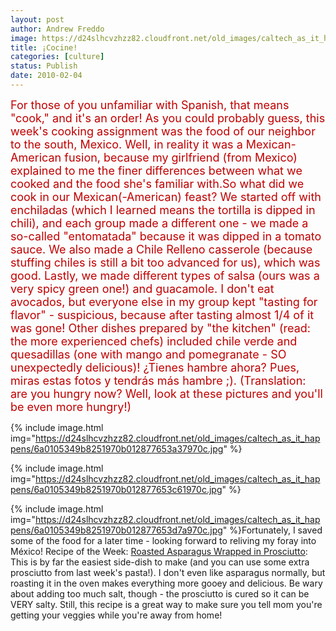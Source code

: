 ```yaml
---
layout: post
author: Andrew Freddo
image: https://d24slhcvzhzz82.cloudfront.net/old_images/caltech_as_it_happens/6a0105349b8251970b01287765393e970c.jpg
title: ¡Cocine!
categories: [culture]
status: Publish
date: 2010-02-04
---
```


<span style="color: #c00000; font-size: 18px;">For those of you unfamiliar with Spanish, that means "cook," and it's an order! As you could probably guess, this week's cooking assignment was the food of our neighbor to the south, Mexico. Well, in reality it was a Mexican-American fusion, because my girlfriend (from Mexico) explained to me the finer differences between what we cooked and the food she's familiar with.So what did we cook in our Mexican(-American) feast? We started off with enchiladas (which I learned means the tortilla is dipped in chili), and each group made a different one - we made a so-called "entomatada" because it was dipped in a tomato sauce. We also made a Chile Relleno casserole (because stuffing chiles is still a bit too advanced for us), which was good. Lastly, we made different types of salsa (ours was a very spicy green one!) and guacamole. I don't eat avocados, but everyone else in my group kept "tasting for flavor" - suspicious, because after tasting almost 1/4 of it was gone!
Other dishes prepared by "the kitchen" (read: the more experienced chefs) included chile verde and quesadillas (one with mango and pomegranate - SO unexpectedly delicious)!
¿Tienes hambre ahora? Pues, miras estas fotos y tendrás más hambre ;). (Translation: are you hungry now? Well, look at these pictures and you'll be even more hungry!)


{% include image.html img="https://d24slhcvzhzz82.cloudfront.net/old_images/caltech_as_it_happens/6a0105349b8251970b012877653a37970c.jpg" %}

{% include image.html img="https://d24slhcvzhzz82.cloudfront.net/old_images/caltech_as_it_happens/6a0105349b8251970b012877653c61970c.jpg" %}

{% include image.html img="https://d24slhcvzhzz82.cloudfront.net/old_images/caltech_as_it_happens/6a0105349b8251970b012877653d7a970c.jpg" %}Fortunately, I saved some of the food for a later time - looking forward to reliving my foray into México!
Recipe of the Week: <a href="https://www.foodnetwork.com/recipes/giada-de-laurentiis/roasted-asparagus-wrapped-in-prosciutto-recipe/index.html">Roasted Asparagus Wrapped in Prosciutto</a>: This is by far the easiest side-dish to make (and you can use some extra prosciutto from last week's pasta!). I don't even like asparagus normally, but roasting it in the oven makes everything more gooey and delicious. Be wary about adding too much salt, though - the prosciutto is cured so it can be VERY salty. Still, this recipe is a great way to make sure you tell mom you're getting your veggies while you're away from home! 
